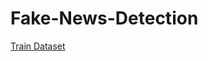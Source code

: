 # Fake-News-Detection
<a href="https://docs.google.com/spreadsheets/d/e/2PACX-1vThHx0AHPzezff027hZdD8hys-pZj63B_QW8UQq_sFv7FkaYrAh4lOBboVzFMA8EX8U-FOOGgrBet6q/pub?output=csv">Train Dataset<a>
